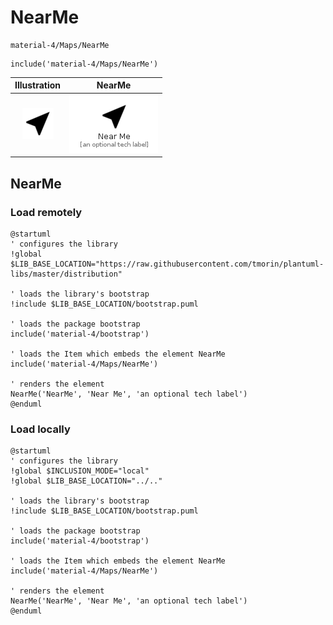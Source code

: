 # NearMe


```text
material-4/Maps/NearMe
```

```text
include('material-4/Maps/NearMe')
```



| Illustration | NearMe |
| :---: | :---: |
| ![illustration for Illustration](../../material-4/Maps/NearMe.png) | ![illustration for NearMe](../../material-4/Maps/NearMe.Local.png) |




## NearMe

### Load remotely
```plantuml
@startuml
' configures the library
!global $LIB_BASE_LOCATION="https://raw.githubusercontent.com/tmorin/plantuml-libs/master/distribution"

' loads the library's bootstrap
!include $LIB_BASE_LOCATION/bootstrap.puml

' loads the package bootstrap
include('material-4/bootstrap')

' loads the Item which embeds the element NearMe
include('material-4/Maps/NearMe')

' renders the element
NearMe('NearMe', 'Near Me', 'an optional tech label')
@enduml
```

### Load locally
```plantuml
@startuml
' configures the library
!global $INCLUSION_MODE="local"
!global $LIB_BASE_LOCATION="../.."

' loads the library's bootstrap
!include $LIB_BASE_LOCATION/bootstrap.puml

' loads the package bootstrap
include('material-4/bootstrap')

' loads the Item which embeds the element NearMe
include('material-4/Maps/NearMe')

' renders the element
NearMe('NearMe', 'Near Me', 'an optional tech label')
@enduml
```

